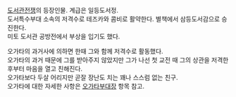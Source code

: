 [도서관전쟁](%EB%8F%84%EC%84%9C%EA%B4%80%EC%A0%84%EC%9F%81.md)의 등장인물. 계급은 일등도서정.  
도서특수부대 소속의 저격수로 테즈카와 콤비로 활약한다. 별책에서 삼등도서감으로 승진한다.  
미토 도서관 공방전에서 부상을 입기도 했다.

오가타의 과거사에 의하면 한때 그와 함께 저격수로 활동했다.  
오가타의 과거 때문에 그를 받아주지 않았지만 그가 나선 첫 교전 때 그의 상관을 저격한 후부터 마음을 열고 친해진다.  
오가타보다 두살 어리지만 곧잘 장난도 치는 꽤나 스스럼 없는 친구.  
오가타에 대한 자세한 사항은 [오가타부대장](%EC%98%A4%EA%B0%80%ED%83%80%20%EB%B6%80%EB%8C%80%EC%9E%A5.md) 항목 참고.

